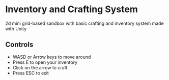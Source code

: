 # Inventory and Crafting System
2d mini grid-based sandbox with basic crafting and inventory system made with Unity

## Controls
- WASD or Arrow keys to move around
- Press E to open your inventory
- Click on the arrow to craft
- Press ESC to exit
